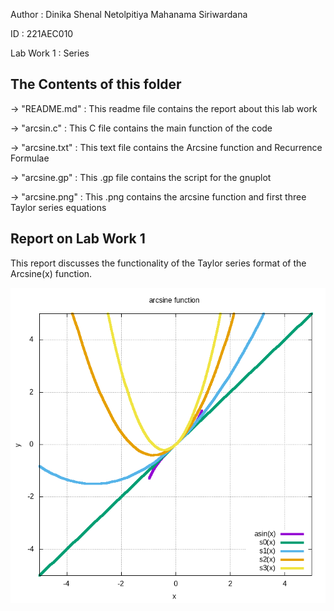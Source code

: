 Author : Dinika Shenal Netolpitiya Mahanama Siriwardana

ID : 221AEC010

Lab Work 1 : Series

## The Contents of this folder

-> "README.md" : This readme file contains the report about this lab work

-> "arcsin.c" : This C file contains the main function of the code 

-> "arcsine.txt" : This text file contains the Arcsine function and Recurrence Formulae

-> "arcsine.gp" : This .gp file contains the script for the gnuplot

-> "arcsine.png" : This .png contains the arcsine function and first three Taylor series equations

## Report on Lab Work 1

This report discusses the functionality of the Taylor series format of the Arcsine(x) function. 

![](arcsine.png)
